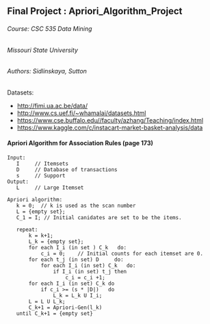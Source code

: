  ## Final Project : Apriori_Algorithm_Project
 
###### Course: CSC 535 Data Mining
###### Missouri State University
###### Authors: Sidlinskaya, Sutton

Datasets:
- http://fimi.ua.ac.be/data/
- http://www.cs.uef.fi/~whamalai/datasets.html
- https://www.cse.buffalo.edu//faculty/azhang/Teaching/index.html
- https://www.kaggle.com/c/instacart-market-basket-analysis/data


 
 #### Apriori Algorithm for Association Rules (page 173)
 ```
 Input:
    I     // Itemsets
    D     // Database of transactions
    s     // Support
 Output:
    L     // Large Itemset
    
 Apriori algorithm:
    k = 0;  // k is used as the scan number
    L = {empty set};
    C_1 = I; // Initial canidates are set to be the items.
    
    repeat:
        k = k+1;
        L_k = {empty set};
        for each I_i (in set ) C_k   do:
            c_i = 0;    // Initial counts for each itemset are 0.
        for each t_j (in set) D     do:
            for each I_i (in set) C_k   do:
                if I_i (in set) t_j then
                    c_i = c_i +1;
        for each I_i (in set) C_k do
            if c_i >= (s * |D|)   do
                L_k = L_k U I_i;
        L = L U L_k;
        C_k+1 = Apriori-Gen(l_k)
    until C_k+1 = {empty set}
 
 ```
